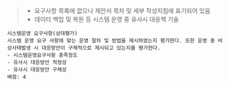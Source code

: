 > - 요구사항 목록에 없으나 제안서 목차 및 세부 작성지침에 표기되어 있음
> - 데이터 백업 및 복원 등 시스템 운영 중 유사시 대응책 기술

```
시스템운영 요구사항(상대평가)
시스템 운영 요구 사항에 맞는 운영 절차 및 방법을 제시하였는지 평가한다. 또한 운영 중 비상사태발생 시 대응방안이 구체적으로 제시되고 있는지를 평가한다.
- 시스템운영요구사항 충족정도
- 유사시 대응방안 적정성
- 유사시 대응방안 구체성
배점: 4
```